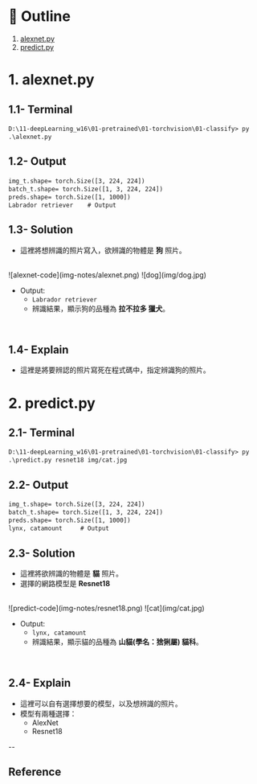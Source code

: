 # :eyes: Outline
1. [alexnet.py](alexnet.py)
2. [predict.py](predict.py)

# 1. alexnet.py
## 1.1- Terminal
```
D:\11-deepLearning_w16\01-pretrained\01-torchvision\01-classify> py .\alexnet.py
```

## 1.2- Output
```
img_t.shape= torch.Size([3, 224, 224])
batch_t.shape= torch.Size([1, 3, 224, 224])
preds.shape= torch.Size([1, 1000])
Labrador retriever    # Output
```

## 1.3- Solution
* 這裡將想辨識的照片寫入，欲辨識的物體是 **狗** 照片。
<br>
![alexnet-code](img-notes/alexnet.png)
![dog](img/dog.jpg)
<br>

* Output:
  * ``Labrador retriever``
  * 辨識結果，顯示狗的品種為 **拉不拉多 獵犬**。

<br>


## 1.4- Explain
* 這裡是將要辨認的照片寫死在程式碼中，指定辨識狗的照片。
  

# 2. predict.py
## 2.1- Terminal
```
D:\11-deepLearning_w16\01-pretrained\01-torchvision\01-classify> py .\predict.py resnet18 img/cat.jpg
```

## 2.2- Output
```
img_t.shape= torch.Size([3, 224, 224])
batch_t.shape= torch.Size([1, 3, 224, 224])
preds.shape= torch.Size([1, 1000])
lynx, catamount     # Output     
```

## 2.3- Solution
* 這裡將欲辨識的物體是 **貓** 照片。
* 選擇的網路模型是 **Resnet18**
<br>
![predict-code](img-notes/resnet18.png)
![cat](img/cat.jpg)

<br>

* Output:
  * ``lynx, catamount``
  * 辨識結果，顯示貓的品種為 **山貓(學名：猞猁屬) 貓科**。

<br>

## 2.4- Explain
* 這裡可以自有選擇想要的模型，以及想辨識的照片。
* 模型有兩種選擇：
  * AlexNet
  * Resnet18

--

## Reference
